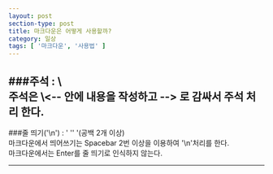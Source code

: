 ```yaml
---
layout: post
section-type: post
title: 마크다운은 어떻게 사용할까?
category: 일상
tags: [ '마크다운', '사용법' ]
---
```


###주석 : \\<!-- 내용 -->  
주석은 \\<-- 안에 내용을 작성하고 --> 로 감싸서 <!-- 주석처리 --> 주석 처리 한다.
---

###줄 띄기('\n') : ' '' '(공백 2개 이상)  
마크다운에서 띄어쓰기는 Spacebar 2번 이상을 이용하여 '\n'처리를 한다.  
마크다운에서는 Enter를 줄 띄기로 인식하지 않는다.  

---